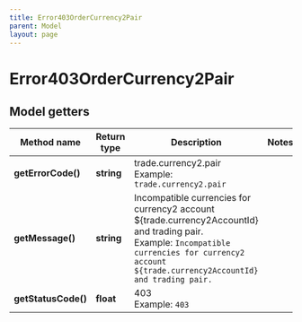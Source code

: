 ```yaml
---
title: Error403OrderCurrency2Pair
parent: Model
layout: page
---
```


# Error403OrderCurrency2Pair

## Model getters

Method name | Return type | Description | Notes
------------ | ------------- | ------------- | -------------
**getErrorCode()** | **string** | trade.currency2.pair <br>Example: `trade.currency2.pair` |
**getMessage()** | **string** | Incompatible currencies for currency2 account ${trade.currency2AccountId} and trading pair. <br>Example: `Incompatible currencies for currency2 account ${trade.currency2AccountId} and trading pair.` |
**getStatusCode()** | **float** | 403 <br>Example: `403` |

